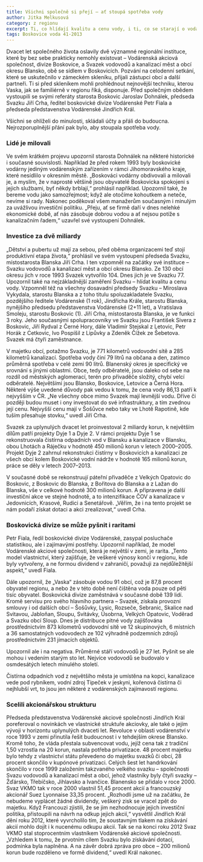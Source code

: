 ```yaml
---
title: Všichni společně si přejí – ať stoupá spotřeba vody
author: Jitka Melkusová
category: z regionu
excerpt: Ti, co hlídají kvalitu a cenu vody, i ti, co se starají o vodárenský servis, společně oslavili dvacítku.
tags: Boskovice voda 41-2013
---
```


Dvacet let společného života oslavily dvě významné regionální instituce, které by bez sebe prakticky nemohly existovat – Vodárenská akciová společnost, divize Boskovice, a Svazek vodovodů a kanalizací měst a obcí okresu Blansko, obě se sídlem v Boskovicích. Pozvání na celodenní setkání, které se uskutečnilo v zámeckém skleníku, přijali zástupci obcí a další partneři. Ti si před skleníkem mohli prohlédnout nejnovější techniku, kterou Vaska, jak se familiérně v regionu říká, disponuje. Před společným obědem vystoupili se svými referáty starosta Boskovic Jaroslav Dohnálek, předseda Svazku Jiří Crha, ředitel boskovické divize Vodárenské Petr Fiala a předseda představenstva Vodárenské Jindřich Král.

Všichni se ohlíželi do minulosti, skládali účty a přáli do budoucna. Nejrozporuplnější přání pak bylo, aby stoupala spotřeba vody.

### Lidé je milovali 

Ve svém krátkém projevu upozornil starosta Dohnálek na některé historické i současné souvislosti. Například že před rokem 1993 byly boskovické vodárny jediným vodárenským zařízením v rámci Jihomoravského kraje, které nesídlilo v okresním městě. „Boskováci vodárny obdivovali a milovali je, a myslím, že v naprosté většině jsou obyvatelé Boskovicka spokojeni s jejich službami, byť někdy brblají,“ prohlásil například. Upozornil také, že bereme vodu jako samozřejmost; když ale otočíme kohoutkem a neteče, nevíme si rady. Nakonec poděkoval všem manažerům současným i minulým za uvážlivou investiční politiku. „Přeju, ať se firmě daří v dnes nelehké ekonomické době, ať nás zásobuje dobrou vodou a ať nejsou potíže s kanalizačním řadem,“ uzavřel své vystoupení Dohnálek.

### Investice za dvě miliardy 

„Dětství a pubertu už mají za sebou, před oběma organizacemi teď stojí produktivní etapa života,“ prohlásil ve svém vystoupení předseda Svazku, místostarosta Blanska Jiří Crha. I ten vzpomněl na začátky své instituce – Svazku vodovodů a kanalizací měst a obcí okresu Blansko. Ze 130 obcí okresu jich v roce 1993 Svazek vytvořilo 104. Dnes jich je ve Svazku 77. Upozornil také na nejzákladnější zaměření Svazku – hlídat kvalitu a cenu vody. Vzpomněl též na všechny dosavadní předsedy Svazku – Miroslava Vykydala, starostu Blanska a z toho titulu spoluzakladatele Svazku, pozdějšího ředitele Vodárenské (1 rok), Jindřicha Krále, starostu Blanska, nynějšího předsedu představenstva Vodárenské (2+11 let), a Vratislava Smoleju, starostu Boskovic (1). Jiří Crha, místostarosta Blanska, je ve funkci 3 roky. Jeho současnými spolupracovníky ve Svazku jsou František Sivera z Boskovic, Jiří Rydval z Černé Hory, dále Vladimír Stejskal z Letovic, Petr Horák z Cetkovic, Ivo Pospíšil z Lipůvky a Zdeněk Čížek ze Šebetova. Svazek má čtyři zaměstnance.

V majetku obcí, potažmo Svazku, je 771 kilometrů vodovodní sítě a 285 kilometrů kanalizací. Spotřeba vody činí 79 litrů na občana a den, zatímco průměrná spotřeba v celé zemi 90 litrů. Blanenský okres je specifický ve srovnání s jinými oblastmi. Obce, tedy odběratelé, jsou daleko od sebe na rozdíl od městských aglomerací, terén pro přivaděče složitý, chybí velcí odběratelé. Největšími jsou Blansko, Boskovice, Letovice a Černá Hora. Některé výše uvedené důvody pak vedou k tomu, že cena vody 86,13 patří k nejvyšším v ČR. „Ne všechny obce mimo Svazek mají levnější vodu. Dříve či později budou muset i ony investovat do své infrastruktury, a tím zvednou její cenu. Nejvyšší cenu mají v Šošůvce nebo taky ve Lhotě Rapotině, kde tuším přesahuje stovku,“ uvedl Jiří Crha.

Svazek za uplynulých dvacet let proinvestoval 2 miliardy korun, k největším dílům patří projekty Dyje 1 a Dyje 2. V rámci projektu Dyje 1 se rekonstruovala čistírna odpadních vod v Blansku a kanalizace v Blansku, obou Lhotách a Ráječku v hodnotě 450 milionů korun v letech 2000–2005. Projekt Dyje 2 zahrnul rekonstrukci čistírny v Boskovicích a kanalizaci ze všech obcí kolem Boskovické vodní nádrže v hodnotě 165 milionů korun, práce se děly v letech 2007–2013.

V současné době se rekonstruují páteřní přivaděče z Velkých Opatovic do Boskovic, z Boskovic do Blanska, z Bořitova do Blanska a z Lažan do Blanska, vše v celkové hodnotě 300 milionů korun. A připravena je další investiční akce ve stejné hodnotě, a to intenzifikace ČOV a kanalizace v Jedovnicích, Krasové, Rudici a Senetářově. „Věřím, že i na tento projekt se nám podaří získat dotaci a akci zrealizovat,“ uvedl Crha. 

### Boskovická divize se může  pyšnit i raritami 

Petr Fiala, ředil boskovické divize Vodárenské, zasypal posluchače statistikou, ale i zajímavými postřehy. Upozornil například, že model Vodárenské akciové společnosti, která je největší v zemi, je rarita. „Tento model vlastnictví, který zajišťuje, že veškeré výnosy končí v regionu, kde byly vytvořeny, a ne formou dividend v zahraničí, považuji za nejdůležitější aspekt,“ uvedl Fiala.

Dále upozornil, že „Vaska“ zásobuje vodou 91 obcí, což je 87,8 procent obyvatel regionu, a nebo že v této době není čištěna voda pouze od pěti tisíc obyvatel. Boskovická divize zaměstnává v současné době 139 lidí. Kromě servisu pro svého hlavního partnera – Svazek, získala provozní smlouvy i od dalších obcí – Šošůvky, Lysic, Rozseče, Sebranic, Skalice nad Svitavou, Jabloňan, Sloupu, Svitávky, Úsobrna, Velkých Opatovic, Voděrad a Svazku obcí Sloup. Dnes je distribuce pitné vody zajišťována prostřednictvím 873 kilometrů vodovodní sítě ve 12 skupinových, 6 místních a 36 samostatných vodovodech ze 102 výhradně podzemních zdrojů prostřednictvím 231 jímacích objektů. 

Upozornil ale i na negativa. Průměrné stáří vodovodů je 27 let. Pyšnit se ale mohou i vedením starým sto let. Nejvíce vodovodů se budovalo v osmdesátých letech minulého století. 

Čistírna odpadních vod z největšího města je umístěna na kopci, kanalizace vede pod rybníkem, vodní zdroj Tipeček v jeskyni, kořenová čistírna či nejhlubší vrt, to jsou jen některé z vodárenských zajímavostí regionu.

### Scelili akcionářskou strukturu 

Předseda představenstva Vodárenské akciové společnosti Jindřich Král poreferoval o novinkách ve vlastnické struktuře akciovky, ale také o jejím vývoji v horizontu uplynulých dvaceti let. Revoluce v oblasti vodárenství v roce 1993 v zemi přinutila řešit budoucnost i v tehdejším okrese Blansko. Kromě toho, že vláda přestala subvencovat vodu, jejíž cena tak z tradiční 1,50 vzrostla na 20 korun, nastala potřeba privatizace. 48 procent majetku bylo tehdy z vlastnictví státu převedeno do majetku svazků či obcí, 28 procent skončilo v kupónové privatizaci. Celých šest let handrkování skončilo v roce 1999 založením takzvaného velkého svazku – společnosti Svazu vodovodů a kanalizací měst a obcí, jehož vlastníky byly čtyři svazky – Žďársko, Třebíčsko, Jihlavsko a Ivančice. Blanensko se přidalo v roce 2000. Svaz VKMO tak v roce 2000 vlastnil 51,45 procent akcií a francouzský akcionář Suez Lyonnaise 33,35 procent. „Rozhodli jsme už na začátku, že nebudeme vyplácet žádné dividendy, veškerý zisk se vracel zpět do majetku. Když Francouzi zjistili, že se jim nezhodnocuje jejich investiční politika, přistoupili na návrh na odkup jejich akcií,“ vysvětlil Jindřich Král dění roku 2012, které vyvrcholilo tím, že soustavným tlakem na získávání akcií mohlo dojít i k nucenému odkupu akcií. Tak se na konci roku 2012 Svaz VKMO stal stoprocentním vlastníkem Vodárenské akciové společnosti. „Vzhledem k tomu, že prvotním cílem Svazku bylo získávání dotací, podmínka byla naplněna. A na závěr dobrá zpráva pro obce – 200 milionů korun bude rozděleno ve formě dividend,“ uvedl Král nakonec.